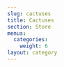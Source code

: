 ```yaml
---
slug: cactuses
title: Cactuses
section: Store
menus:
  categories:
    weight: 6
layout: category
---
```

